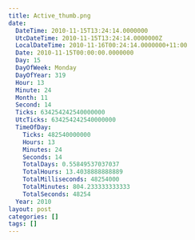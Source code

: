 ```yaml
---
title: Active_thumb.png
date:
  DateTime: 2010-11-15T13:24:14.0000000
  UtcDateTime: 2010-11-15T13:24:14.0000000Z
  LocalDateTime: 2010-11-16T00:24:14.0000000+11:00
  Date: 2010-11-15T00:00:00.0000000
  Day: 15
  DayOfWeek: Monday
  DayOfYear: 319
  Hour: 13
  Minute: 24
  Month: 11
  Second: 14
  Ticks: 634254242540000000
  UtcTicks: 634254242540000000
  TimeOfDay:
    Ticks: 482540000000
    Hours: 13
    Minutes: 24
    Seconds: 14
    TotalDays: 0.55849537037037
    TotalHours: 13.4038888888889
    TotalMilliseconds: 48254000
    TotalMinutes: 804.233333333333
    TotalSeconds: 48254
  Year: 2010
layout: post
categories: []
tags: []
---
```


